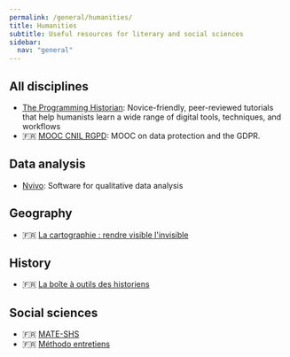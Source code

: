```yaml
---
permalink: /general/humanities/
title: Humanities
subtitle: Useful resources for literary and social sciences
sidebar:
  nav: "general"
---
```


## All disciplines

- [The Programming Historian](https://programminghistorian.org/): Novice-friendly, peer-reviewed tutorials that help humanists learn a wide range of digital tools, techniques, and workflows
- 🇫🇷 [MOOC CNIL RGPD](https://atelier-rgpd.cnil.fr/): MOOC on data protection and the GDPR.

## Data analysis

- [Nvivo](https://ritme.com/software/nvivo/): Software for qualitative data analysis

## Geography

- 🇫🇷 [La cartographie : rendre visible l'invisible](https://zestedesavoir.com/tutoriels/1298/la-cartographie-rendre-visible-linvisible/)

## History

- 🇫🇷 [La boîte à outils des historiens](https://www.boiteaoutils.info/)

## Social sciences

- 🇫🇷 [MATE-SHS](https://mate-shs.cnrs.fr/ressources/)
- 🇫🇷 [Méthodo entretiens](https://dysolab.hypotheses.org/2067)
